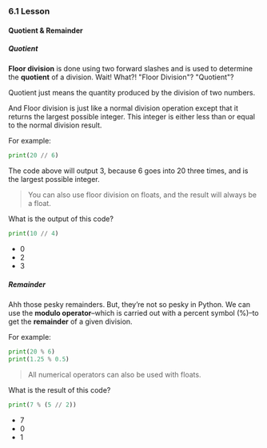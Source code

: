### 6.1 Lesson
#### Quotient & Remainder

##### Quotient

**Floor division** is done using two forward slashes and is used to determine the **quotient** of a division. Wait! What?! "Floor Division"? "Quotient"?

Quotient just means the quantity produced by the division of two numbers.

And Floor division is just like a normal division operation except that it returns the largest possible integer. This integer is either less than or equal to the normal division result.

For example:
``` Python
print(20 // 6)
```

The code above will output 3, because 6 goes into 20 three times, and is the largest possible integer.

> You can also use floor division on floats, and the result will always be a float.

What is the output of this code?
``` Python
print(10 // 4)
```
- 0
- 2
- 3

##### Remainder

Ahh those pesky remainders. But, they’re not so pesky in Python. We can use the **modulo operator**–which is carried out with a percent symbol (%)–to get the **remainder** of a given division.

For example:
``` Python
print(20 % 6)
print(1.25 % 0.5)
```

> All numerical operators can also be used with floats.

What is the result of this code?
``` Python
print(7 % (5 // 2))
```
- 7
- 0
- 1